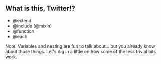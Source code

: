 ## What is this, Twitter!?

- @extend
- @include (@mixin)
- @function
- @each

Note:
Variables and nesting are fun to talk about... but you already know
about those things. Let's dig in a little on how some of the less
trivial bits work.
